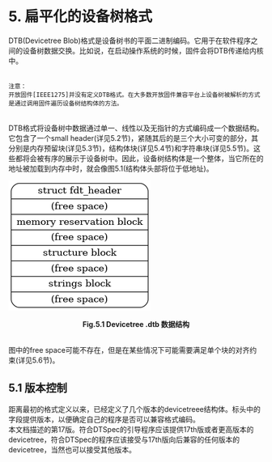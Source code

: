 # 5. 扁平化的设备树格式
DTB(Devicetree Blob)格式是设备树书的平面二进制编码。它用于在软件程序之间的设备树数据交换。比如说，在启动操作系统的时候，固件会将DTB传递给内核中。   
&nbsp;
```
注意：
开放固件[IEEE1275]并没有定义DTB格式。在大多数开放固件兼容平台上设备树被解析的方式是通过调用固件遍历设备树结构体的方法。
```  
<br/>
DTB格式将设备树中数据通过单一、线性以及无指针的方式编码成一个数据结构。它包含了一个small header(详见5.2节)，紧随其后的是三个大小可变的部分，其分别是内存预留块(详见5.3节)，结构体块(详见5.4节)和字符串块(详见5.5节)。这些都将会被有序的展示于设备树中。因此，设备树结构体是一个整体，当它所在的地址被加载到内存中时，就会像图5.1(结构体头部将位于低地址)。

![数据结构](../images/Fig.5.1_Devicetree.dtb_structure.png)
<p align="center"><b>Fig.5.1 Devicetree .dtb 数据结构</b></p>
  
<br/>
图中的free space可能不存在，但是在某些情况下可能需要满足单个块的对齐约束(详见5.6节)。 

<br/>  

## 5.1 版本控制
距离最初的格式定义以来，已经定义了几个版本的devicetreee结构体。标头中的字段提供版本，以便确定自己的程序是否可以兼容格式编码。  
本文档描述的第17版。符合DTSpec的引导程序应该提供17th版或者更高版本的devicetree，符合DTSpec的程序应该接受与17th版向后兼容的任何版本的devicetree，当然也可以接受其他版本。
